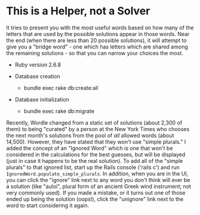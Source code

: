 # This is a Helper, not a Solver

It tries to present you with the most useful words based on how many of the letters that are used by the possible solutions appear in those words. Near the end (when there are less than 20 possible solutions), it will attempt to give you a "bridge word" - one which has letters which are shared among the remaining solutions - so that you can narrow your choices the most.

* Ruby version 2.6.8

* Database creation
  * bundle exec rake db:create:all

* Database initialization
  * bundle exec rake db:migrate

Recently, Wordle changed from a static set of solutions (about 2,300 of them) to being "curated" by a person at the New York Times who chooses the next month's solutions from the pool of *all* allowed words (about 14,500). However, they have stated that they won't use "simple plurals." I added the concept of an "Ignored Word" which is one that won't be considered in the calculations for the best guesses, but will be displayed (just in case it happens to be the real solution). To add all of the "simple plurals" to that ignored list, start up the Rails console ('rails c') and run `IgnoredWord.populate_simple_plurals`. In addition, when you are in the UI, you can click the "ignore" link next to any word you don't think will ever be a solution (like "auloi", plural form of an ancient Greek wind instrument; not very commonly used). If you made a mistake, or it turns out one of those ended up being the solution (oops!), click the "unignore" link next to the word to start considering it again.

